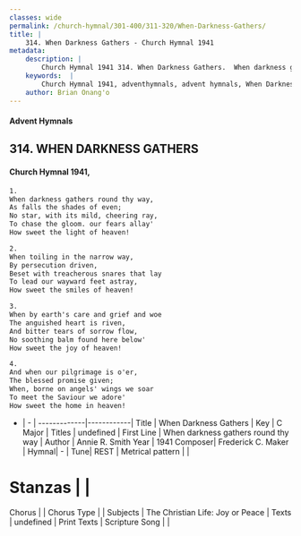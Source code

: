 ```yaml
---
classes: wide
permalink: /church-hymnal/301-400/311-320/When-Darkness-Gathers/
title: |
    314. When Darkness Gathers - Church Hymnal 1941
metadata:
    description: |
        Church Hymnal 1941 314. When Darkness Gathers.  When darkness gathers round thy way,  As falls the shades of even;  No star, with its mild, cheering ray,  To chase the gloom. our fears allay'  How sweet the light of heaven! 
    keywords:  |
        Church Hymnal 1941, adventhymnals, advent hymnals, When Darkness Gathers, When darkness gathers round thy way. 
    author: Brian Onang'o
---
```


#### Advent Hymnals
## 314. WHEN DARKNESS GATHERS
####  Church Hymnal 1941,

```txt
1.
When darkness gathers round thy way, 
As falls the shades of even; 
No star, with its mild, cheering ray, 
To chase the gloom. our fears allay' 
How sweet the light of heaven! 

2.
When toiling in the narrow way, 
By persecution driven, 
Beset with treacherous snares that lay 
To lead our wayward feet astray, 
How sweet the smiles of heaven! 

3.
When by earth's care and grief and woe 
The anguished heart is riven, 
And bitter tears of sorrow flow, 
No soothing balm found here below' 
How sweet the joy of heaven! 

4.
And when our pilgrimage is o'er, 
The blessed promise given; 
When, borne on angels' wings we soar 
To meet the Saviour we adore' 
How sweet the home in heaven!

```

- |   -  |
-------------|------------|
Title | When Darkness Gathers |
Key | C Major |
Titles | undefined |
First Line | When darkness gathers round thy way |
Author | Annie R. Smith
Year | 1941
Composer| Frederick C. Maker |
Hymnal|  - |
Tune| REST |
Metrical pattern | |
# Stanzas |  |
Chorus |  |
Chorus Type |  |
Subjects | The Christian Life: Joy or Peace |
Texts | undefined |
Print Texts | 
Scripture Song |  |
    
